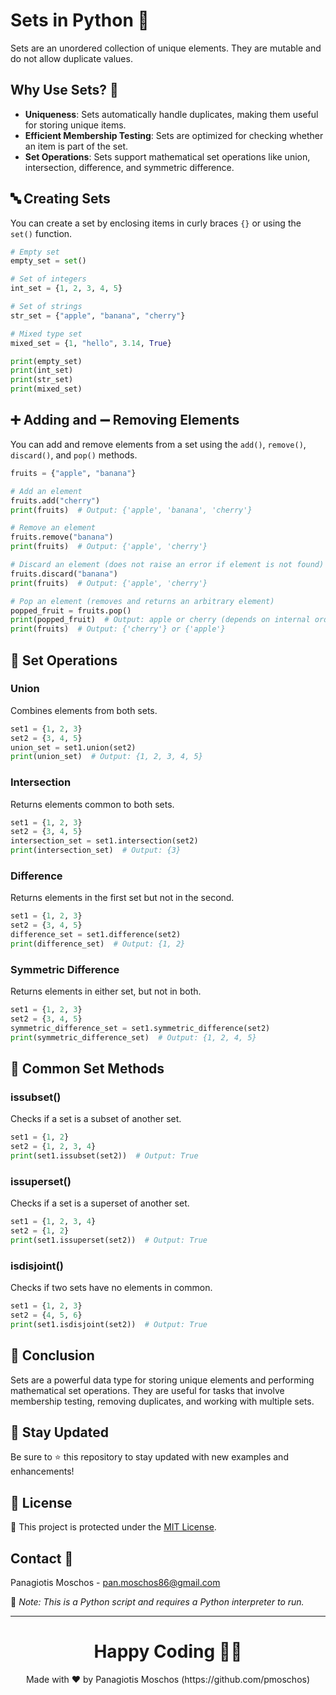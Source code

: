 
# Sets in Python 🐍

Sets are an unordered collection of unique elements. They are mutable and do not allow duplicate values.

## Why Use Sets? 🤔

- **Uniqueness**: Sets automatically handle duplicates, making them useful for storing unique items.
- **Efficient Membership Testing**: Sets are optimized for checking whether an item is part of the set.
- **Set Operations**: Sets support mathematical set operations like union, intersection, difference, and symmetric difference.

## 🔤 Creating Sets

You can create a set by enclosing items in curly braces `{}` or using the `set()` function.

```python
# Empty set
empty_set = set()

# Set of integers
int_set = {1, 2, 3, 4, 5}

# Set of strings
str_set = {"apple", "banana", "cherry"}

# Mixed type set
mixed_set = {1, "hello", 3.14, True}

print(empty_set)
print(int_set)
print(str_set)
print(mixed_set)
```

## ➕ Adding and ➖ Removing Elements

You can add and remove elements from a set using the `add()`, `remove()`, `discard()`, and `pop()` methods.

```python
fruits = {"apple", "banana"}

# Add an element
fruits.add("cherry")
print(fruits)  # Output: {'apple', 'banana', 'cherry'}

# Remove an element
fruits.remove("banana")
print(fruits)  # Output: {'apple', 'cherry'}

# Discard an element (does not raise an error if element is not found)
fruits.discard("banana")
print(fruits)  # Output: {'apple', 'cherry'}

# Pop an element (removes and returns an arbitrary element)
popped_fruit = fruits.pop()
print(popped_fruit)  # Output: apple or cherry (depends on internal order)
print(fruits)  # Output: {'cherry'} or {'apple'}
```

## 🔄 Set Operations

### Union

Combines elements from both sets.

```python
set1 = {1, 2, 3}
set2 = {3, 4, 5}
union_set = set1.union(set2)
print(union_set)  # Output: {1, 2, 3, 4, 5}
```

### Intersection

Returns elements common to both sets.

```python
set1 = {1, 2, 3}
set2 = {3, 4, 5}
intersection_set = set1.intersection(set2)
print(intersection_set)  # Output: {3}
```

### Difference

Returns elements in the first set but not in the second.

```python
set1 = {1, 2, 3}
set2 = {3, 4, 5}
difference_set = set1.difference(set2)
print(difference_set)  # Output: {1, 2}
```

### Symmetric Difference

Returns elements in either set, but not in both.

```python
set1 = {1, 2, 3}
set2 = {3, 4, 5}
symmetric_difference_set = set1.symmetric_difference(set2)
print(symmetric_difference_set)  # Output: {1, 2, 4, 5}
```

## 📑 Common Set Methods

### issubset()

Checks if a set is a subset of another set.

```python
set1 = {1, 2}
set2 = {1, 2, 3, 4}
print(set1.issubset(set2))  # Output: True
```

### issuperset()

Checks if a set is a superset of another set.

```python
set1 = {1, 2, 3, 4}
set2 = {1, 2}
print(set1.issuperset(set2))  # Output: True
```

### isdisjoint()

Checks if two sets have no elements in common.

```python
set1 = {1, 2, 3}
set2 = {4, 5, 6}
print(set1.isdisjoint(set2))  # Output: True
```

## 📜 Conclusion

Sets are a powerful data type for storing unique elements and performing mathematical set operations. They are useful for tasks that involve membership testing, removing duplicates, and working with multiple sets.

## 📢 Stay Updated

Be sure to ⭐ this repository to stay updated with new examples and enhancements!

## 📄 License
🔐 This project is protected under the [MIT License](https://mit-license.org/).

## Contact 📧
Panagiotis Moschos - pan.moschos86@gmail.com

🔗 *Note: This is a Python script and requires a Python interpreter to run.*

---

<h1 align=center>Happy Coding 👨‍💻 </h1>

<p align="center">
  Made with ❤️ by Panagiotis Moschos (https://github.com/pmoschos)
</p>
